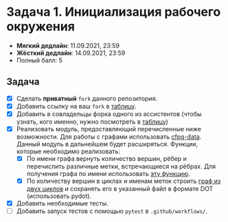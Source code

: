 # Задача 1. Инициализация рабочего окружения

* **Мягкий дедлайн**: 11.09.2021, 23:59
* **Жёсткий дедлайн**: 14.09.2021, 23:59
* Полный балл: 5

## Задача

- [X] Сделать **приватный** `fork` данного репозитория.
- [X] Добавить ссылку на ваш `fork` в [таблицу](https://docs.google.com/spreadsheets/d/1IXeAhVb_cRRQf0UwHjw2AeBqNwpcY-XcnVs3-t9HBYc/edit#gid=0).
- [X] Добавить в совладельцы форка одного из ассистентов (чтобы узнать, кого именно, нужно посмотреть в [таблицу](https://docs.google.com/spreadsheets/d/1IXeAhVb_cRRQf0UwHjw2AeBqNwpcY-XcnVs3-t9HBYc/edit#gid=0))
- [X] Реализовать модуль, предоставляющий перечисленные ниже возможности. Для работы с графами использовать [cfpq-data](https://jetbrains-research.github.io/CFPQ_Data/tutorial.html#graphs). Данный модуль в дальнейшем будет расширяться. Функции, которые необходимо реализовать:
  - [X] По имени графа вернуть количество вершин, рёбер и перечислить различные метки, встречающиеся на рёбрах. Для получения графа по имени использовать [эту функцию](https://jetbrains-research.github.io/CFPQ_Data/tutorial.html#get-a-real-graph).
  - [X] По количеству вершин в циклах и именам меток строить [граф из двух циклов](https://jetbrains-research.github.io/CFPQ_Data/reference/graphs/generated/cfpq_data.graphs.generators.labeled_two_cycles_graph.html#cfpq_data.graphs.generators.labeled_two_cycles_graph) и сохранять его в указанный файл в формате DOT (использовать pydot).
- [X] Добавить необходимые тесты.
- [ ] Добавить запуск тестов с помощью `pytest` в `.github/workflows/`.

